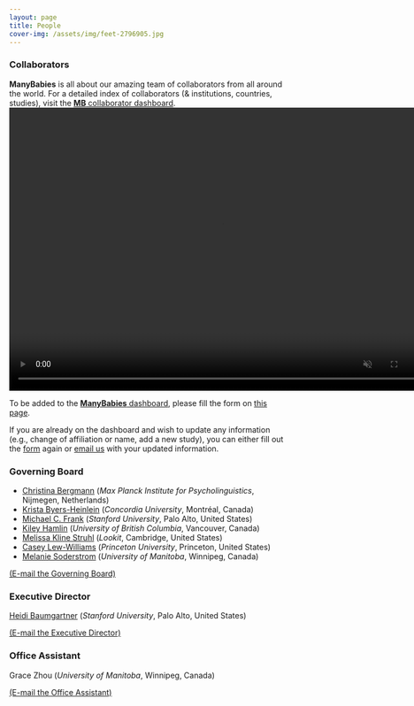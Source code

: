 ```yaml
---
layout: page
title: People
cover-img: /assets/img/feet-2796905.jpg
---
```


<!---
To do:
- update funding information? MB2 Grant?
--->

### Collaborators   
**ManyBabies** is all about our amazing team of collaborators from all around the world. For a detailed index of collaborators (& institutions, countries, studies), visit the [**MB** collaborator dashboard](https://manybabies.shinyapps.io/shiny_mb_map/). 
<video muted autoplay="autoplay" loop="loop" width="768" height="512">
    <source src="/assets/img/dashboard_overview.mp4" type="video/mp4">  
    </video>

To be added to the [**ManyBabies** dashboard](https://manybabies.shinyapps.io/shiny_mb_map/), please fill the form on [this page]({{site.baseurl}}/map/).

If you are already on the dashboard and wish to update any information (e.g., change of affiliation or name, add a new study), you can either fill out the [form]({{site.baseurl}}/map/) again or [email us](mailto:manybabiesconsortium@gmail.com) with your updated information.



### Governing Board

* [Christina Bergmann](https://www.mpi.nl/people/bergmann-christina) (<i>Max Planck Institute for Psycholinguistics</i>, Nijmegen, Netherlands)
* [Krista Byers-Heinlein](https://www.concordia.ca/artsci/psychology/faculty.html?fpid=krista-byers-heinlein) (<i>Concordia University</i>, Montréal, Canada)
* [Michael C. Frank](https://web.stanford.edu/~mcfrank/) (<i>Stanford University</i>, Palo Alto, United States)
* [Kiley Hamlin](https://psych.ubc.ca/profile/kiley-hamlin/) (<i>University of British Columbia</i>, Vancouver, Canada)
* [Melissa Kline Struhl](http://www.melissaklinestruhl.com) (<i>Lookit</i>, Cambridge, United States)
* [Casey Lew-Williams](https://psych.princeton.edu/person/casey-lew-williams) (<i>Princeton University</i>, Princeton, United States)
* [Melanie Soderstrom](https://home.cc.umanitoba.ca/~soderstr/) (<i>University of Manitoba</i>, Winnipeg, Canada)

[(E-mail the Governing Board)](mailto:manybabies-gb@mailman.stanford.edu)



### Executive Director   

[Heidi Baumgartner](https://www-csli.stanford.edu/people/baumgartner-heidi) (<i>Stanford University</i>, Palo Alto, United States) 

[(E-mail the Executive Director)](mailto:manybabies.director@gmail.com)



### Office Assistant   
Grace Zhou (<i>University of Manitoba</i>, Winnipeg, Canada) 

[(E-mail the Office Assistant)](mailto:grace.zhou@umanitoba.ca)




